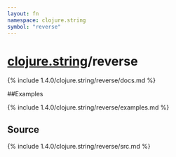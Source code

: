 ```yaml
---
layout: fn
namespace: clojure.string
symbol: "reverse"
---
```


# [clojure.string](../)/reverse

{% include 1.4.0/clojure.string/reverse/docs.md %}

##Examples

{% include 1.4.0/clojure.string/reverse/examples.md %}
## Source
{% include 1.4.0/clojure.string/reverse/src.md %}

